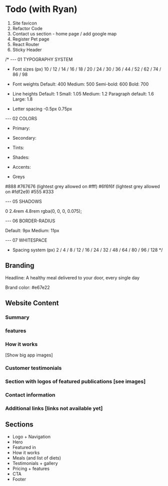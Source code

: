 # Todo (with Ryan)

1. Site favicon
2. Refactor Code
3. Contact us section - home page / add google map
4. Register Pet page
5. React Router
6. Sticky Header

/\*
--- 01 TYPOGRAPHY SYSTEM

- Font sizes (px)
  10 / 12 / 14 / 16 / 18 / 20 / 24 / 30 / 36 / 44 / 52 / 62 / 74 / 86 / 98

- Font weights
  Default: 400
  Medium: 500
  Semi-bold: 600
  Bold: 700

- Line heights
  Default: 1
  Small: 1.05
  Medium: 1.2
  Paragraph default: 1.6
  Large: 1.8

- Letter spacing
  -0.5px
  0.75px

--- 02 COLORS

- Primary:
- Secondary:

- Tints:

- Shades:

- Accents:
- Greys

#888
#767676 (lightest grey allowed on #fff)
#6f6f6f (lightest grey allowed on #fdf2e9)
#555
#333

--- 05 SHADOWS

0 2.4rem 4.8rem rgba(0, 0, 0, 0.075);

--- 06 BORDER-RADIUS

Default: 9px
Medium: 11px

--- 07 WHITESPACE

- Spacing system (px)
  2 / 4 / 8 / 12 / 16 / 24 / 32 / 48 / 64 / 80 / 96 / 128
  \*/

## Branding

Headline: A healthy meal delivered to your door, every single day

Brand color: #e67e22

## Website Content

### Summary

### features

### How it works

[Show big app images]

### Customer testimonials

### Section with logos of featured publications [see images]

### Contact information

### Additional links [links not available yet]

## Sections

- Logo + Navigation
- Hero
- Featured in
- How it works
- Meals (and list of diets)
- Testimonials + gallery
- Pricing + features
- CTA
- Footer
